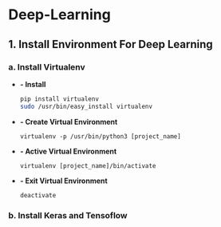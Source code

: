 # Deep-Learning
<h2>1. Install Environment For Deep Learning </h1>

<h3>a. Install Virtualenv </h3>
<ul>
  <li><b>- Install </b></li>
  
  ```sh 
  pip install virtualenv
  sudo /usr/bin/easy_install virtualenv
  ```
  <li><b>- Create Virtual Environment </b></li>
  
`virtualenv -p /usr/bin/python3 [project_name]`
  <li><b>- Active Virtual Environment </b></li>
  
`virtualenv [project_name]/bin/activate`
  <li><b>- Exit Virtual Environment </b></li>
  
`deactivate`
</ul>
<h3>b. Install Keras and Tensoflow</h3>
